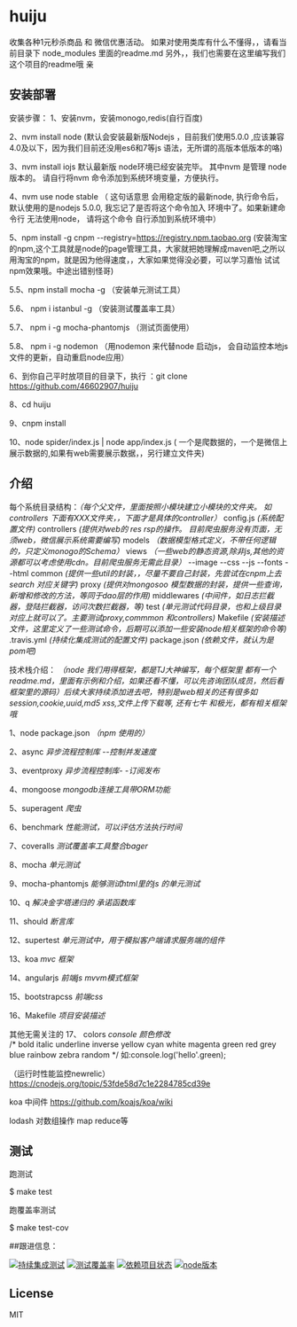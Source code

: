 # huiju
收集各种1元秒杀商品 和 微信优惠活动。
如果对使用类库有什么不懂得，，请看当前目录下 node_modules 里面的readme.md
另外，，我们也需要在这里编写我们这个项目的readme哦 亲

## 安装部署
安装步骤：
1、安装nvm，安装monogo,redis(自行百度)

2、nvm install node (默认会安装最新版Nodejs ，目前我们使用5.0.0 ,应该兼容4.0及以下，因为我们目前还没用es6和7等js 语法，无所谓的高版本低版本的咯)

3、nvm install iojs 默认最新版 node环境已经安装完毕。 其中nvm 是管理 node版本的。 请自行将nvm 命令添加到系统环境变量，方便执行。 

4、nvm use node stable （ 这句话意思 会用稳定版的最新node, 执行命令后，默认使用的是nodejs 5.0.0, 我忘记了是否将这个命令加入 环境中了。如果新建命令行 无法使用node， 请将这个命令 自行添加到系统环境中）

5、npm install -g cnpm --registry=https://registry.npm.taobao.org (安装淘宝的npm,这个工具就是node的page管理工具，大家就把她理解成maven吧,之所以用淘宝的npm，就是因为他得速度，，大家如果觉得没必要，可以学习嘉怡 试试npm效果哦。中途出错别怪哥)

5.5、npm install mocha -g （安装单元测试工具）

5.6、 npm i istanbul -g （安装测试覆盖率工具）

5.7、 npm i -g mocha-phantomjs （测试页面使用）

5.8、 npm i -g nodemon （用nodemon 来代替node 启动js， 会自动监控本地js文件的更新，自动重启node应用）

6、到你自己平时放项目的目录下，执行 ：git clone https://github.com/46602907/huiju

8、cd huiju 

9、cnpm install

10、node spider/index.js | node app/index.js ( 一个是爬数据的，一个是微信上展示数据的,如果有web需要展示数据，，另行建立文件夹)

## 介绍
每个系统目录结构：*（每个父文件，里面按照小模块建立小模块的文件夹。 如controllers 下面有XXX文件夹，，下面才是具体的controller）*
	config.js *(系统配置文件)*
	controllers *(提供对web的 res rsp的操作。 目前爬虫服务没有页面，无须web，微信展示系统需要编写)*
	models *（数据模型格式定义，不带任何逻辑的，只定义monogo的Schema）*
	views *（一些web的静态资源,除非js,其他的资源都可以考虑使用cdn。目前爬虫服务无需此目录）*
		--image
		--css
		--js
		--fonts
		--html
	common *(提供一些util的封装，，尽量不要自己封装，先尝试在cnpm上去search 对应关键字)*
	proxy *(提供对mongosoo 模型数据的封装，提供一些查询，新增和修改的方法，等同于dao层的作用)*
	middlewares *(中间件，如日志拦截器，登陆拦截器，访问次数拦截器，等)*
	test *(单元测试代码目录，也和上级目录对应上就可以了。主要测试proxy,commmon 和controllers)*
	Makefile *(安装描述文件，这里定义了一些测试命令，后期可以添加一些安装node相关框架的命令等)*
	.travis.yml  *(持续化集成测试的配置文件)*
	package.json *(依赖文件，就认为是pom吧)*

技术栈介绍： *（node 我们用得框架，都是TJ大神编写，每个框架里 都有一个readme.md，里面有示例和介绍，如果还看不懂，可以先咨询团队成员，然后看框架里的源码）后续大家持续添加进去吧，特别是web相关的还有很多如session,cookie,uuid,md5 xss,文件上传下载等, 还有七牛 和极光，都有相关框架哦*

1、node package.json *（npm 使用的）*

2、async  *异步流程控制库 --控制并发速度*

3、eventproxy  *异步流程控制库- -订阅发布*

4、mongoose  *mongodb连接工具带ORM功能*

5、superagent *爬虫*

6、benchmark  *性能测试，可以评估方法执行时间*

7、coveralls *测试覆盖率工具整合bager*

8、mocha  *单元测试*

9、mocha-phantomjs *能够测试html里的js 的单元测试*

10、q	*解决金字塔递归的 承诺函数库*

11、should  *断言库*

12、supertest  *单元测试中，用于模拟客户端请求服务端的组件*

13、koa  *mvc 框架*

14、angularjs *前端js mvvm模式框架*

15、bootstrapcss *前端css*

16、Makefile *项目安装描述*

其他无需关注的
17、 colors  *console 颜色修改*  
/*
bold
italic
underline
inverse
yellow
cyan
white
magenta
green
red
grey
blue
rainbow
zebra
random
*/
如:console.log('hello'.green);

（运行时性能监控newrelic）
https://cnodejs.org/topic/53fde58d7c1e2284785cd39e

koa 中间件 https://github.com/koajs/koa/wiki

lodash 对数组操作 map reduce等


## 测试

跑测试

$ make test

跑覆盖率测试

$ make test-cov

##跟进信息：

[![持续集成测试](https://travis-ci.org/46602907/huiju.svg?style=flat-square)](https://travis-ci.org/46602907/huiju)
[![测试覆盖率](https://coveralls.io/repos/46602907/huiju/badge.svg?branch=master&service=github)](https://coveralls.io/github/46602907/huiju?branch=master)
[![依赖项目状态](https://david-dm.org/46602907/huiju.svg?style=flat-square)](https://david-dm.org/46602907/huiju)
[![node版本](https://img.shields.io/badge/node.js-%3E=_4.1.0-green.svg?style=flat-square)](https://img.shields.io/)
## License

MIT